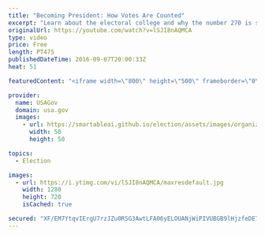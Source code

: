 ```yaml
---
title: "Becoming President: How Votes Are Counted"
excerpt: "Learn about the electoral college and why the number 270 is so important.  President Poster: https://kids.usa.gov/president/index.shtml  Lesson Plan: https://kids.usa.gov/teachers/lesson-plans/government/president/index.shtml"
originalUrl: https://youtube.com/watch?v=lSJI8nAQMCA
type: video
price: Free
length: PT47S
publishedDateTime: 2016-09-07T20:00:33Z
heat: 51

featuredContent: "<iframe width=\"800\" height=\"500\" frameborder=\"0\" src=\"https://www.youtube.com/embed/lSJI8nAQMCA\" allow=\"accelerometer; autoplay; encrypted-media; gyroscope; picture-in-picture\" allowfullscreen></iframe>"

provider:
  name: USAGov
  domain: usa.gov
  images:
    - url: https://smartableai.github.io/election/assets/images/organizations/usa.gov-50x50.jpg
      width: 50
      height: 50

topics:
  - Election

images:
  - url: https://i.ytimg.com/vi/lSJI8nAQMCA/maxresdefault.jpg
    width: 1280
    height: 720
    isCached: true

secured: "XF/EM7YtqvIErgU7rzJZu0RSG3AwtLFA06yELOUANjWiPIVUBGB9lHjzfeDE7CpzdRPxS87kHb3fyRKc89R7lzXIxaQZK7XS4bNXF6FkehapoOOMm0ebSJjypsO/sHYi3/WxedZsPtwY5m5ygDCKCx5ffR1f+LrfktvbZvClsIRKBfCFOEoZQlRlnot2N71XFMe9lcLG/je085wM7v+J7mYg04EhMy92+irChzz3DGxBMCRFCt3IjF7akMDu9TQeJ5wgkUu6bG36OFyMzc72qZYT7/aSl7VYiZ/I5N0UjqA9HNZGj0dXOkB5H1KmjrBibQ6wicEKXi8Sdul5H5tlC3EYcTHNjVQ926Yy0l2MdnUCgUPoW0Lw09uBwIN6L9Z/uOKf1Pp2hvSGbAFWHuYR9vBY2uJUW9+S6+jwbt91S5I=;a+C5lOma8YzSFabkT0x4cQ=="
---
```


